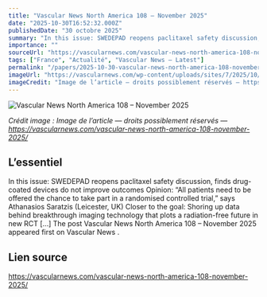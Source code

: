 ```yaml
---
title: "Vascular News North America 108 – November 2025"
date: "2025-10-30T16:52:32.000Z"
publishedDate: "30 octobre 2025"
summary: "In this issue: SWEDEPAD reopens paclitaxel safety discussion, finds drug-coated devices do not improve outcomes Opinion: “All patients need to be offered the chance to take part in a randomised controlled trial,” says Athanasios Saratzis (Leicester, UK) Closer to the goal: Shoring up data behind breakthrough imaging technology that plots a radiation-free future in new RCT [&#8230;] The post Vascular News North America 108 – November 2025 appeared first on Vascular News ."
importance: ""
sourceUrl: "https://vascularnews.com/vascular-news-north-america-108-november-2025/"
tags: ["France", "Actualité", "Vascular News — Latest"]
permalink: "/papers/2025-10-30-vascular-news-north-america-108-november-2025"
imageUrl: "https://vascularnews.com/wp-content/uploads/sites/7/2025/10/VN-North-America-108-cover.png"
imageCredit: "Image de l’article — droits possiblement réservés — https://vascularnews.com/vascular-news-north-america-108-november-2025/"
---
```


![Vascular News North America 108 – November 2025](https://vascularnews.com/wp-content/uploads/sites/7/2025/10/VN-North-America-108-cover.png)

*Crédit image : Image de l’article — droits possiblement réservés — https://vascularnews.com/vascular-news-north-america-108-november-2025/*

## L’essentiel

In this issue: SWEDEPAD reopens paclitaxel safety discussion, finds drug-coated devices do not improve outcomes Opinion: “All patients need to be offered the chance to take part in a randomised controlled trial,” says Athanasios Saratzis (Leicester, UK) Closer to the goal: Shoring up data behind breakthrough imaging technology that plots a radiation-free future in new RCT [&#8230;] The post Vascular News North America 108 – November 2025 appeared first on Vascular News .

## Lien source

https://vascularnews.com/vascular-news-north-america-108-november-2025/

